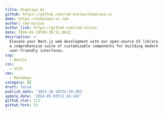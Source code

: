 ```yaml
---
title: Himalaya Ui
github: https://github.com/red-ninjas/himalaya-ui
demo: https://himalaya-ui.com
author: red-ninjas
author_link: https://github.com/red-ninjas
date: 2024-02-19T05:30:51.061Z
description: >-
  Elevate your Next.js web development with our open-source UI library, offering
  a comprehensive suite of customizable components for building modern and
  user-friendly interfaces.
ssg:
  - Nextjs
css:
  - SCSS
cms:
  - Markdown
category: []
draft: false
publish_date: '2023-10-18T22:39:30Z'
update_date: '2024-05-03T11:16:14Z'
github_star: 111
github_fork: 53
---
```

